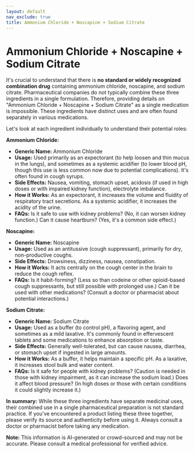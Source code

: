 ```yaml
---
layout: default
nav_exclude: true
title: Ammonium Chloride + Noscapine + Sodium Citrate
---
```


# Ammonium Chloride + Noscapine + Sodium Citrate

It's crucial to understand that there is **no standard or widely recognized combination drug** containing ammonium chloride, noscapine, and sodium citrate.  Pharmaceutical companies do not typically combine these three ingredients in a single formulation.  Therefore, providing details on "Ammonium Chloride + Noscapine + Sodium Citrate" as a single medication is impossible.  These ingredients have distinct uses and are often found separately in various medications.

Let's look at each ingredient individually to understand their potential roles:

**Ammonium Chloride:**

* **Generic Name:** Ammonium Chloride
* **Usage:**  Used primarily as an expectorant (to help loosen and thin mucus in the lungs), and sometimes as a systemic acidifier (to lower blood pH, though this use is less common now due to potential complications).  It's often found in cough syrups.
* **Side Effects:** Nausea, vomiting, stomach upset, acidosis (if used in high doses or with impaired kidney function), electrolyte imbalance.
* **How it Works:**  As an expectorant, it increases the volume and fluidity of respiratory tract secretions. As a systemic acidifier, it increases the acidity of the urine.
* **FAQs:** Is it safe to use with kidney problems? (No, it can worsen kidney function.) Can it cause heartburn? (Yes, it's a common side effect.)

**Noscapine:**

* **Generic Name:** Noscapine
* **Usage:**  Used as an antitussive (cough suppressant), primarily for dry, non-productive coughs.
* **Side Effects:**  Drowsiness, dizziness, nausea, constipation.
* **How it Works:** It acts centrally on the cough center in the brain to reduce the cough reflex.
* **FAQs:** Is it habit-forming? (Less so than codeine or other opioid-based cough suppressants, but still possible with prolonged use.) Can it be used with other medications? (Consult a doctor or pharmacist about potential interactions.)

**Sodium Citrate:**

* **Generic Name:** Sodium Citrate
* **Usage:** Used as a buffer (to control pH), a flavoring agent, and sometimes as a mild laxative. It's commonly found in effervescent tablets and some medications to enhance absorption or taste.
* **Side Effects:**  Generally well-tolerated, but can cause nausea, diarrhea, or stomach upset if ingested in large amounts.
* **How it Works:**  As a buffer, it helps maintain a specific pH. As a laxative, it increases stool bulk and water content.
* **FAQs:**  Is it safe for people with kidney problems? (Caution is needed in those with kidney impairment, as it can increase the sodium load.)  Does it affect blood pressure? (In high doses or those with certain conditions it could slightly increase it.)


**In summary:** While these three ingredients have separate medicinal uses, their combined use in a single pharmaceutical preparation is not standard practice. If you've encountered a product listing these three together, please verify its source and authenticity before using it.  Always consult a doctor or pharmacist before taking any medication.


**Note:** This information is AI-generated or crowd-sourced and may not be accurate. Please consult a medical professional for verified advice.